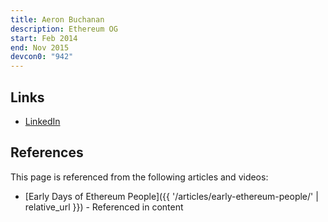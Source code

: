```yaml
---
title: Aeron Buchanan
description: Ethereum OG
start: Feb 2014
end: Nov 2015
devcon0: "942"
---
```


## Links
- [LinkedIn](https://www.linkedin.com/in/ambuchanan/)

## References

This page is referenced from the following articles and videos:

- [Early Days of Ethereum People]({{ '/articles/early-ethereum-people/' | relative_url }}) - Referenced in content

